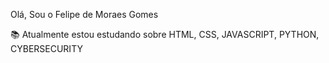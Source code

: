 Olá, Sou o Felipe de Moraes Gomes

📚 Atualmente estou estudando sobre HTML, CSS, JAVASCRIPT, PYTHON, CYBERSECURITY

